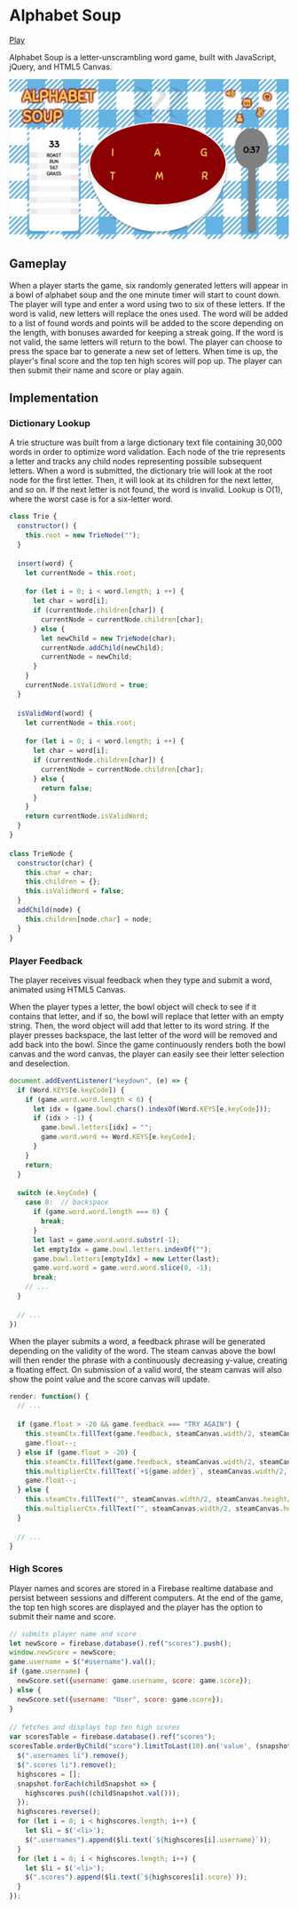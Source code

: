 # Alphabet Soup

[Play](http://www.amandachen.io/Alphabet-Soup/)

Alphabet Soup is a letter-unscrambling word game, built with JavaScript, jQuery, and HTML5 Canvas.

![game](./assets/images/game.png)

## Gameplay

When a player starts the game, six randomly generated letters will appear in a bowl of alphabet soup and the one minute timer will start to count down. The player will type and enter a word using two to six of these letters. If the word is valid, new letters will replace the ones used. The word will be added to a list of found words and points will be added to the score depending on the length, with bonuses awarded for keeping a streak going. If the word is not valid, the same letters will return to the bowl. The player can choose to press the space bar to generate a new set of letters. When time is up, the player's final score and the top ten high scores will pop up. The player can then submit their name and score or play again.

## Implementation

### Dictionary Lookup

A trie structure was built from a large dictionary text file containing 30,000 words in order to optimize word validation. Each node of the trie represents a letter and tracks any child nodes representing possible subsequent letters. When a word is submitted, the dictionary trie will look at the root node for the first letter. Then, it will look at its children for the next letter, and so on. If the next letter is not found, the word is invalid. Lookup is O(1), where the worst case is for a six-letter word.

```javascript
class Trie {
  constructor() {
    this.root = new TrieNode("");
  }

  insert(word) {
    let currentNode = this.root;

    for (let i = 0; i < word.length; i ++) {
      let char = word[i];
      if (currentNode.children[char]) {
        currentNode = currentNode.children[char];
      } else {
        let newChild = new TrieNode(char);
        currentNode.addChild(newChild);
        currentNode = newChild;
      }
    }
    currentNode.isValidWord = true;
  }

  isValidWord(word) {
    let currentNode = this.root;

    for (let i = 0; i < word.length; i ++) {
      let char = word[i];
      if (currentNode.children[char]) {
        currentNode = currentNode.children[char];
      } else {
        return false;
      }
    }
    return currentNode.isValidWord;
  }
}

class TrieNode {
  constructor(char) {
    this.char = char;
    this.children = {};
    this.isValidWord = false;
  }
  addChild(node) {
    this.children[node.char] = node;
  }
}
```

### Player Feedback

The player receives visual feedback when they type and submit a word, animated using HTML5 Canvas.

When the player types a letter, the bowl object will check to see if it contains that letter, and if so, the bowl will replace that letter with an empty string. Then, the word object will add that letter to its word string. If the player presses backspace, the last letter of the word will be removed and add back into the bowl. Since the game continuously renders both the bowl canvas and the word canvas, the player can easily see their letter selection and deselection.

```javascript
document.addEventListener("keydown", (e) => {
  if (Word.KEYS[e.keyCode]) {
    if (game.word.word.length < 6) {
      let idx = (game.bowl.chars().indexOf(Word.KEYS[e.keyCode]));
      if (idx > -1) {
        game.bowl.letters[idx] = "";
        game.word.word += Word.KEYS[e.keyCode];
      }
    }
    return;
  }

  switch (e.keyCode) {
    case 8:  // backspace
      if (game.word.word.length === 0) {
        break;
      }
      let last = game.word.word.substr(-1);
      let emptyIdx = game.bowl.letters.indexOf("");
      game.bowl.letters[emptyIdx] = new Letter(last);
      game.word.word = game.word.word.slice(0, -1);
      break;
    // ...
  }

  // ...
})
```

When the player submits a word, a feedback phrase will be generated depending on the validity of the word. The steam canvas above the bowl will then render the phrase with a continuously decreasing y-value, creating a floating effect. On submission of a valid word, the steam canvas will also show the point value and the score canvas will update.

```javascript
render: function() {
  // ...

  if (game.float > -20 && game.feedback === "TRY AGAIN") {
    this.steamCtx.fillText(game.feedback, steamCanvas.width/2, steamCanvas.height/2 + game.float);
    game.float--;
  } else if (game.float > -20) {
    this.steamCtx.fillText(game.feedback, steamCanvas.width/2, steamCanvas.height/2 + game.float);
    this.multiplierCtx.fillText(`+${game.adder}`, steamCanvas.width/2, steamCanvas.height/2 + 15 + game.float);
    game.float--;
  } else {
    this.steamCtx.fillText("", steamCanvas.width/2, steamCanvas.height/2 + game.float);
    this.multiplierCtx.fillText("", steamCanvas.width/2, steamCanvas.height/2 + 20 + game.float);
  }

  // ...
}
```

### High Scores

Player names and scores are stored in a Firebase realtime database and persist between sessions and different computers. At the end of the game, the top ten high scores are displayed and the player has the option to submit their name and score.

```javascript
// submits player name and score
let newScore = firebase.database().ref("scores").push();
window.newScore = newScore;
game.username = $("#username").val();
if (game.username) {
  newScore.set({username: game.username, score: game.score});
} else {
  newScore.set({username: "User", score: game.score});
}

// fetches and displays top ten high scores
var scoresTable = firebase.database().ref("scores");
scoresTable.orderByChild("score").limitToLast(10).on('value', (snapshot, highscores) => {
  $(".usernames li").remove();
  $(".scores li").remove();
  highscores = [];
  snapshot.forEach(childSnapshot => {
    highscores.push((childSnapshot.val()));
  });
  highscores.reverse();
  for (let i = 0; i < highscores.length; i++) {
    let $li = $('<li>');
    $(".usernames").append($li.text(`${highscores[i].username}`));
  }
  for (let i = 0; i < highscores.length; i++) {
    let $li = $('<li>');
    $(".scores").append($li.text(`${highscores[i].score}`));
  }
});
```
